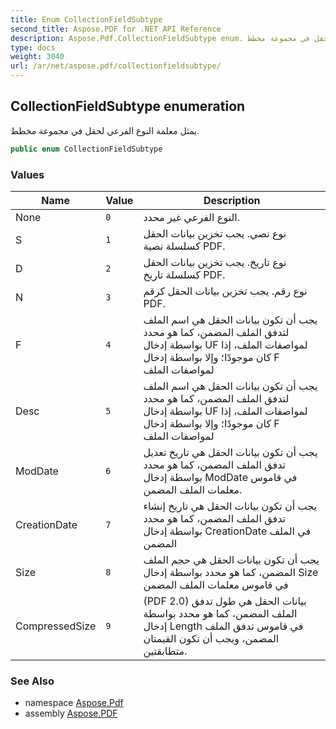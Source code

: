 ```yaml
---
title: Enum CollectionFieldSubtype
second_title: Aspose.PDF for .NET API Reference
description: Aspose.Pdf.CollectionFieldSubtype enum. يمثل معلمة النوع الفرعي لحقل في مجموعة مخطط
type: docs
weight: 3040
url: /ar/net/aspose.pdf/collectionfieldsubtype/
---
```

## CollectionFieldSubtype enumeration

يمثل معلمة النوع الفرعي لحقل في مجموعة مخطط.

```csharp
public enum CollectionFieldSubtype
```

### Values

| Name | Value | Description |
| --- | --- | --- |
| None | `0` | النوع الفرعي غير محدد. |
| S | `1` | نوع نصي. يجب تخزين بيانات الحقل كسلسلة نصية PDF. |
| D | `2` | نوع تاريخ. يجب تخزين بيانات الحقل كسلسلة تاريخ PDF. |
| N | `3` | نوع رقم. يجب تخزين بيانات الحقل كرقم PDF. |
| F | `4` | يجب أن تكون بيانات الحقل هي اسم الملف لتدفق الملف المضمن، كما هو محدد بواسطة إدخال UF لمواصفات الملف، إذا كان موجودًا؛ وإلا بواسطة إدخال F لمواصفات الملف |
| Desc | `5` | يجب أن تكون بيانات الحقل هي اسم الملف لتدفق الملف المضمن، كما هو محدد بواسطة إدخال UF لمواصفات الملف، إذا كان موجودًا؛ وإلا بواسطة إدخال F لمواصفات الملف |
| ModDate | `6` | يجب أن تكون بيانات الحقل هي تاريخ تعديل تدفق الملف المضمن، كما هو محدد بواسطة إدخال ModDate في قاموس معلمات الملف المضمن. |
| CreationDate | `7` | يجب أن تكون بيانات الحقل هي تاريخ إنشاء تدفق الملف المضمن، كما هو محدد بواسطة إدخال CreationDate في الملف المضمن |
| Size | `8` | يجب أن تكون بيانات الحقل هي حجم الملف المضمن، كما هو محدد بواسطة إدخال Size في قاموس معلمات الملف المضمن |
| CompressedSize | `9` | (PDF 2.0) بيانات الحقل هي طول تدفق الملف المضمن، كما هو محدد بواسطة إدخال Length في قاموس تدفق الملف المضمن، ويجب أن تكون القيمتان متطابقتين. |

### See Also

* namespace [Aspose.Pdf](../../aspose.pdf/)
* assembly [Aspose.PDF](../../)